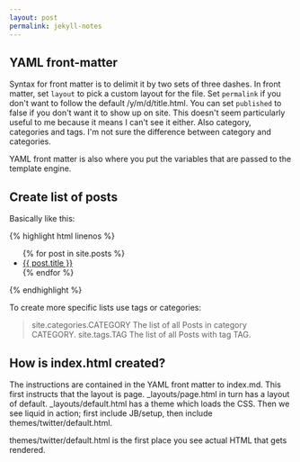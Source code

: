 ```yaml
---
layout: post
permalink: jekyll-notes
---
```


YAML front-matter
-----------------

Syntax for front matter is to delimit it by two sets of three dashes.  In front matter, set `layout` to pick a custom layout for the file.  Set `permalink` if you don't want to follow the default /y/m/d/title.html.  You can set `published` to false if you don't want it to show up on site.  This doesn't seem particularly useful to me because it means I can't see it either.  Also category, categories and tags.  I'm not sure the difference between category and categories.

YAML front matter is also where you put the variables that are passed to the template engine.

Create list of posts
--------

Basically like this:

{% highlight html linenos %}
    <ul>
      {% for post in site.posts %}
        <li>
          <a href="{{ post.url }}">{{ post.title }}</a>
        </li>
      {% endfor %}
    </ul>
{% endhighlight %}


To create more specific lists use tags or categories:

>site.categories.CATEGORY
The list of all Posts in category CATEGORY.
site.tags.TAG
The list of all Posts with tag TAG.


How is index.html created?
-------------------------

The instructions are contained in the YAML front matter to index.md.  This first instructs that the layout is page.  _layouts/page.html in turn has a layout of default.  _layouts/default.html has a theme which loads the CSS.  Then we see liquid in action; first include JB/setup, then include themes/twitter/default.html.

themes/twitter/default.html is the first place you see actual HTML that gets rendered.
